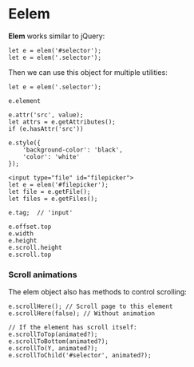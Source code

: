 # Eelem

**Elem** works similar to jQuery:

```
let e = elem('#selector');
let e = elem('.selector');
```

Then we can use this object for multiple utilities:

```
let e = elem('.selector');

e.element

e.attr('src', value);
let attrs = e.getAttributes();
if (e.hasAttr('src'))

e.style({
    'background-color': 'black',
    'color': 'white'
});

<input type="file" id="filepicker">
let e = elem('#filepicker');
let file = e.getFile();
let files = e.getFiles();

e.tag;  // 'input'

e.offset.top
e.width
e.height
e.scroll.height
e.scroll.top
```

### Scroll animations

The elem object also has methods to control scrolling:

```
e.scrollHere(); // Scroll page to this element
e.scrollHere(false); // Without animation

// If the element has scroll itself:
e.scrollToTop(animated?);
e.scrollToBottom(animated?);
e.scrollTo(Y, animated?);
e.scrollToChild('#selector', animated?);
```

